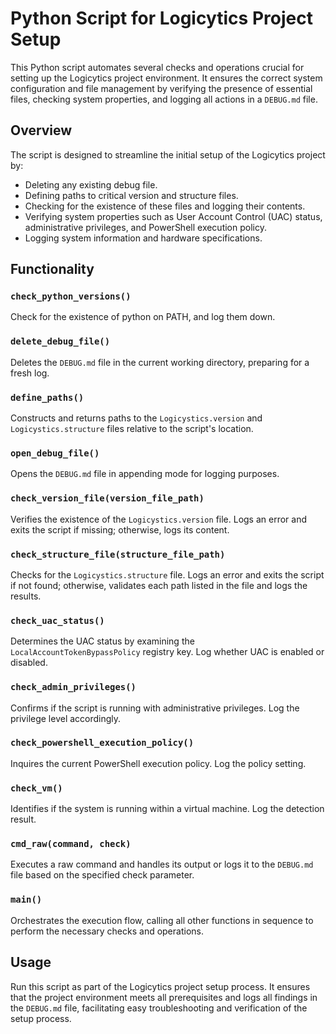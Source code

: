# Python Script for Logicytics Project Setup

This Python script automates several checks and operations crucial for setting up the Logicytics project environment. It ensures the correct system configuration and file management by verifying the presence of essential files, checking system properties, and logging all actions in a `DEBUG.md` file.

## Overview

The script is designed to streamline the initial setup of the Logicytics project by:

- Deleting any existing debug file.
- Defining paths to critical version and structure files.
- Checking for the existence of these files and logging their contents.
- Verifying system properties such as User Account Control (UAC) status, administrative privileges, and PowerShell execution policy.
- Logging system information and hardware specifications.

## Functionality

### `check_python_versions()`
Check for the existence of python on PATH, and log them down.


### `delete_debug_file()`
Deletes the `DEBUG.md` file in the current working directory, preparing for a fresh log.

### `define_paths()`
Constructs and returns paths to the `Logicystics.version` and `Logicystics.structure` files relative to the script's location.

### `open_debug_file()`
Opens the `DEBUG.md` file in appending mode for logging purposes.

### `check_version_file(version_file_path)`
Verifies the existence of the `Logicystics.version` file. Logs an error and exits the script if missing; otherwise, logs its content.

### `check_structure_file(structure_file_path)`
Checks for the `Logicystics.structure` file. Logs an error and exits the script if not found; otherwise, validates each path listed in the file and logs the results.

### `check_uac_status()`
Determines the UAC status by examining the `LocalAccountTokenBypassPolicy` registry key. Log whether UAC is enabled or disabled.

### `check_admin_privileges()`
Confirms if the script is running with administrative privileges. Log the privilege level accordingly.

### `check_powershell_execution_policy()`
Inquires the current PowerShell execution policy. Log the policy setting.

### `check_vm()`
Identifies if the system is running within a virtual machine. Log the detection result.

### `cmd_raw(command, check)`
Executes a raw command and handles its output or logs it to the `DEBUG.md` file based on the specified check parameter.

### `main()`
 Orchestrates the execution flow, calling all other functions in sequence to perform the necessary checks and operations.

## Usage

Run this script as part of the Logicytics project setup process. It ensures that the project environment meets all prerequisites and logs all findings in the `DEBUG.md` file, facilitating easy troubleshooting and verification of the setup process.

